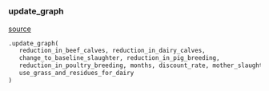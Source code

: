 #


### update_graph
[source](https://github.com/allfed/My-Super-Cool-Respository/blob/master/src/app.py/#L697)
```python
.update_graph(
   reduction_in_beef_calves, reduction_in_dairy_calves,
   change_to_baseline_slaughter, reduction_in_pig_breeding,
   reduction_in_poultry_breeding, months, discount_rate, mother_slaughter,
   use_grass_and_residues_for_dairy
)
```

